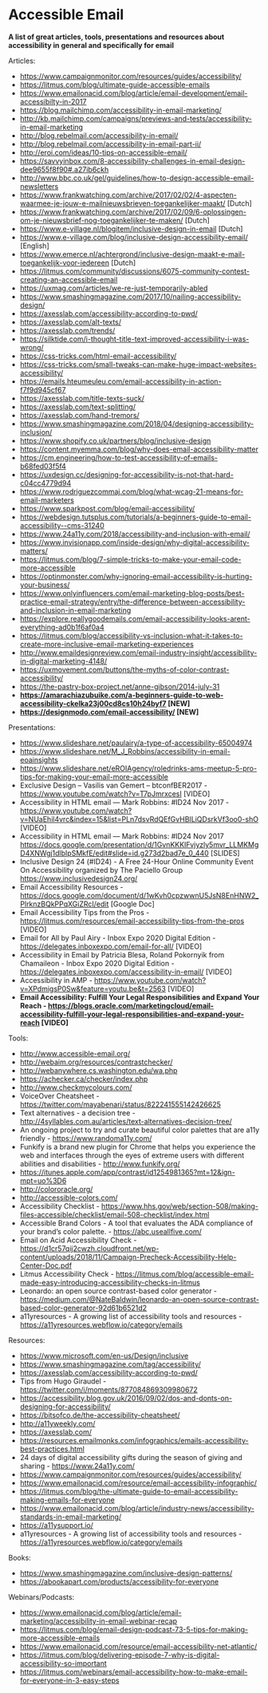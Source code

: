 # Accessible Email
**A list of great articles, tools, presentations and resources about accessibility in general and specifically for email**

Articles:
* https://www.campaignmonitor.com/resources/guides/accessibility/
* https://litmus.com/blog/ultimate-guide-accessible-emails
* https://www.emailonacid.com/blog/article/email-development/email-accessibilty-in-2017
* https://blog.mailchimp.com/accessibility-in-email-marketing/
* http://kb.mailchimp.com/campaigns/previews-and-tests/accessibility-in-email-marketing
* http://blog.rebelmail.com/accessibility-in-email/
* http://blog.rebelmail.com/accessibility-in-email-part-ii/
* http://eroi.com/ideas/10-tips-on-accessible-email/
* https://savvyinbox.com/8-accessibility-challenges-in-email-design-dee9655f8f90#.a27ib6ckh
* http://www.bbc.co.uk/gel/guidelines/how-to-design-accessible-email-newsletters
* https://www.frankwatching.com/archive/2017/02/02/4-aspecten-waarmee-je-jouw-e-mailnieuwsbrieven-toegankelijker-maakt/ [Dutch]
* https://www.frankwatching.com/archive/2017/02/09/6-oplossingen-om-je-nieuwsbrief-nog-toegankelijker-te-maken/ [Dutch]
* https://www.e-village.nl/blogitem/inclusive-design-in-email [Dutch]
* https://www.e-village.com/blog/inclusive-design-accessibility-email/ [English]
* https://www.emerce.nl/achtergrond/inclusive-design-maakt-e-mail-toegankelijk-voor-iedereen [Dutch]
* https://litmus.com/community/discussions/6075-community-contest-creating-an-accessible-email
* https://uxmag.com/articles/we-re-just-temporarily-abled
* https://www.smashingmagazine.com/2017/10/nailing-accessibility-design/
* https://axesslab.com/accessibility-according-to-pwd/
* https://axesslab.com/alt-texts/
* https://axesslab.com/trends/
* https://silktide.com/i-thought-title-text-improved-accessibility-i-was-wrong/
* https://css-tricks.com/html-email-accessibility/
* https://css-tricks.com/small-tweaks-can-make-huge-impact-websites-accessibility/
* https://emails.hteumeuleu.com/email-accessibility-in-action-f7f9d945cf67
* https://axesslab.com/title-texts-suck/
* https://axesslab.com/text-splitting/
* https://axesslab.com/hand-tremors/
* https://www.smashingmagazine.com/2018/04/designing-accessibility-inclusion/
* https://www.shopify.co.uk/partners/blog/inclusive-design
* https://content.myemma.com/blog/why-does-email-accessibility-matter
* https://cm.engineering/how-to-test-accessibility-of-emails-b68fed03f5f4
* https://uxdesign.cc/designing-for-accessibility-is-not-that-hard-c04cc4779d94
* https://www.rodriguezcommaj.com/blog/what-wcag-21-means-for-email-marketers
* https://www.sparkpost.com/blog/email-accessibility/
* https://webdesign.tutsplus.com/tutorials/a-beginners-guide-to-email-accessibility--cms-31240
* https://www.24a11y.com/2018/accessibility-and-inclusion-with-email/
* https://www.invisionapp.com/inside-design/why-digital-accessibility-matters/
* https://litmus.com/blog/7-simple-tricks-to-make-your-email-code-more-accessible
* https://optinmonster.com/why-ignoring-email-accessibility-is-hurting-your-business/
* https://www.onlyinfluencers.com/email-marketing-blog-posts/best-practice-email-strategy/entry/the-difference-between-accessibility-and-inclusion-in-email-marketing
* https://explore.reallygoodemails.com/email-accessibility-looks-arent-everything-ad0b1f6af0a4
* https://litmus.com/blog/accessibility-vs-inclusion-what-it-takes-to-create-more-inclusive-email-marketing-experiences
* http://www.emaildesignreview.com/email-industry-insight/accessibility-in-digital-marketing-4148/
* https://uxmovement.com/buttons/the-myths-of-color-contrast-accessibility/
* https://the-pastry-box-project.net/anne-gibson/2014-july-31
* **https://amarachiazubuike.com/a-beginners-guide-to-web-accessibility-ckelka23j00cd8cs10h24byf7 [NEW]**
* **https://designmodo.com/email-accessibility/ [NEW]**

Presentations:
* https://www.slideshare.net/paulairy/a-type-of-accessibility-65004974
* https://www.slideshare.net/M_J_Robbins/accessibility-in-email-eoainsights
* https://www.slideshare.net/eROIAgency/roledrinks-ams-meetup-5-pro-tips-for-making-your-email-more-accessible
* Exclusive Design – Vasilis van Gemert – btconfBER2017 - https://www.youtube.com/watch?v=T7pJmrxcesI [VIDEO]
* Accessibility in HTML email — Mark Robbins: #ID24 Nov 2017 - https://www.youtube.com/watch?v=NUaEhil4vrc&index=15&list=PLn7dsvRdQEfGvHBILiQDsrkVf3oo0-shO [VIDEO]
* Accessibility in HTML email — Mark Robbins: #ID24 Nov 2017 https://docs.google.com/presentation/d/1GvnKKKIFvjyzly5mvr_LLMKMgD4XNWgj1dlbIpSMkfE/edit#slide=id.g273d2bad7e_0_440 [SLIDES]
* Inclusive Design 24 (#ID24) - A Free 24-Hour Online Community Event On Accessibility organized by The Paciello Group https://www.inclusivedesign24.org/
* Email Accessibility Resources - https://docs.google.com/document/d/1wKvh0cpzwwnU5JsN8EnHNW2_PlrknzBQkPPqXGiZRcI/edit [Google Doc]
* Email Accessibility Tips from the Pros - https://litmus.com/resources/email-accessibility-tips-from-the-pros [VIDEO]
* Email for All by Paul Airy - Inbox Expo 2020 Digital Edition - https://delegates.inboxexpo.com/email-for-all/ [VIDEO]
* Accessibility in Email by Patricia Blesa, Roland Pokornyik from Chamaileon - Inbox Expo 2020 Digital Edition - https://delegates.inboxexpo.com/accessibility-in-email/ [VIDEO]
* Accessibility in AMP - https://www.youtube.com/watch?v=XPdmigsP0Sw&feature=youtu.be&t=2563 [VIDEO]
* **Email Accessibility: Fulfill Your Legal Responsibilities and Expand Your Reach - https://blogs.oracle.com/marketingcloud/email-accessibility-fulfill-your-legal-responsibilities-and-expand-your-reach [VIDEO]**

Tools:
* http://www.accessible-email.org/
* http://webaim.org/resources/contrastchecker/
* http://webanywhere.cs.washington.edu/wa.php
* https://achecker.ca/checker/index.php
* http://www.checkmycolours.com/
* VoiceOver Cheatsheet - https://twitter.com/mayabenari/status/822241555142426625
* Text alternatives - a decision tree - http://4syllables.com.au/articles/text-alternatives-decision-tree/
* An ongoing project to try and curate beautiful color palettes that are a11y friendly - https://www.randoma11y.com/
* Funkify is a brand new plugin for Chrome that helps you experience the web and interfaces through the eyes of extreme users with different abilities and disabilities - http://www.funkify.org/
* https://itunes.apple.com/app/contrast/id1254981365?mt=12&ign-mpt=uo%3D6
* http://colororacle.org/
* http://accessible-colors.com/
* Accessibility Checklist - https://www.hhs.gov/web/section-508/making-files-accessible/checklist/email-508-checklist/index.html
* Accessible Brand Colors - A tool that evaluates the ADA compliance of your brand’s color palette. - https://abc.useallfive.com/
* Email on Acid Accessibility Check - https://d1cr57qij2cwzh.cloudfront.net/wp-content/uploads/2018/11/Campaign-Precheck-Accessibility-Help-Center-Doc.pdf
* Litmus Accessibility Check - https://litmus.com/blog/accessible-email-made-easy-introducing-accessibility-checks-in-litmus
* Leonardo: an open source contrast-based color generator - https://medium.com/@NateBaldwin/leonardo-an-open-source-contrast-based-color-generator-92d61b6521d2
* a11yresources - A growing list of accessibility tools and resources - https://a11yresources.webflow.io/category/emails


Resources:
* https://www.microsoft.com/en-us/Design/inclusive
* https://www.smashingmagazine.com/tag/accessibility/
* https://axesslab.com/accessibility-according-to-pwd/
* Tips from Hugo Giraudel - https://twitter.com/i/moments/877084869309980672
* https://accessibility.blog.gov.uk/2016/09/02/dos-and-donts-on-designing-for-accessibility/
* https://bitsofco.de/the-accessibility-cheatsheet/
* http://a11yweekly.com/
* https://axesslab.com/ 
* https://resources.emailmonks.com/infographics/emails-accessibility-best-practices.html
* 24 days of digital accessibility gifts during the season of giving and sharing - https://www.24a11y.com/
* https://www.campaignmonitor.com/resources/guides/accessibility/
* https://www.emailonacid.com/resource/email-accessibility-infographic/
* https://litmus.com/blog/the-ultimate-guide-to-email-accessibility-making-emails-for-everyone
* https://www.emailonacid.com/blog/article/industry-news/accessibility-standards-in-email-marketing/
* https://a11ysupport.io/
* a11yresources - A growing list of accessibility tools and resources - https://a11yresources.webflow.io/category/emails

Books:
* https://www.smashingmagazine.com/inclusive-design-patterns/
* https://abookapart.com/products/accessibility-for-everyone

Webinars/Podcasts:
* https://www.emailonacid.com/blog/article/email-marketing/accessibility-in-email-webinar-recap
* https://litmus.com/blog/email-design-podcast-73-5-tips-for-making-more-accessible-emails
* https://www.emailonacid.com/resource/email-accessibility-net-atlantic/
* https://litmus.com/blog/delivering-episode-7-why-is-digital-accessibility-so-important
* https://litmus.com/webinars/email-accessibility-how-to-make-email-for-everyone-in-3-easy-steps
